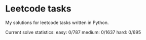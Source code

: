 # Leetcode tasks

My solutions for leetcode tasks written in Python.

Current solve statistics:
easy: 0/787
medium: 0/1637
hard: 0/695